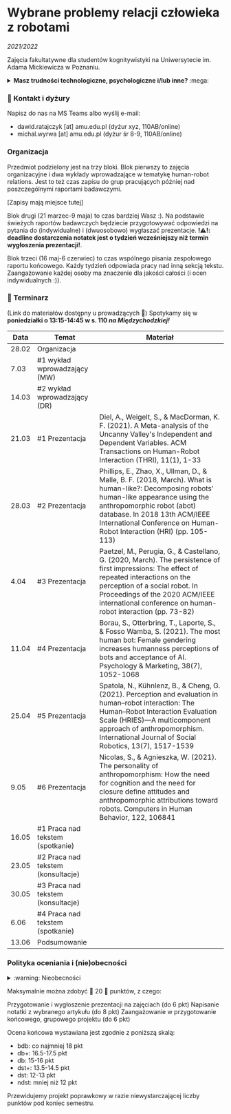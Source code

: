 # Wybrane problemy relacji człowieka z robotami
*2021/2022*

Zajęcia fakultatywne dla studentów kognitywistyki na Uniwersytecie im. Adama Mickiewicza w Poznaniu.

<details>
	<summary><strong>Masz trudności technologiczne, psychologiczne i/lub inne?</strong> :mega:</summary>

Jeśli doświadczasz kryzysu emocjonalnego i niepokoju z racji na sytuację pandemiczną, Wydział Psychologii i Kognitywistyki oferuje bezpłatne wsparcie i konsultacje psychologiczne: http://psychologia.amu.edu.pl/wsparcie/.

Jeśli czujesz, że studiowanie Cię przerasta, że napotykasz problemy ponad swoje siły i umiejętności, możesz zwrócić się do psychologicznego konsultanta do spraw trudności w studiowaniu: https://amu.edu.pl/studenci/studenci-z-niepelnosprawnosciami/Psychologiczny-konsultant-ds.-trudnosci-w-procesie-studiowania.

Jeśli przechodzisz przez gorszy okres lub potrzebujesz wsparcia z innego powodu, nie bój i nie wstydź się zasięgnąć pomocy psychologicznej: https://amu.edu.pl/studenci/przewodnik_studenta/pomoc-psychologiczna.

Jeśli masz trudności technologiczne lub zdrowotne, uniemożliwiające lub znacznie utrudniające realizowanie przedmiotu, proszę skontaktuj się z nami abyśmy mogli wypracować plan Twojego uczestnictwa w zajęciach.
</details>

### :e-mail: Kontakt i dyżury

Napisz do nas na MS Teams albo wyślij e-mail:
* dawid.ratajczyk [at] amu.edu.pl (dyżur xyz, 110AB/online)
* michal.wyrwa [at] amu.edu.pl (dyżur śr 8-9, 110AB/online)

### Organizacja

Przedmiot podzielony jest na trzy bloki. Blok pierwszy to zajęcia organizacyjne i dwa wykłady wprowadzające w tematykę human-robot relations. Jest to też czas zapisu do grup pracujących później nad poszczególnymi raportami badawczymi.

[Zapisy mają miejsce tutej]

Blok drugi (21 marzec-9 maja) to czas bardziej Wasz :). Na podstawie świeżych raportów badawczych będziecie przygotowywać odpowiedzi na pytania do  (indywidualne) i (dwuosobowo) wygłaszać prezentacje. **!:warning:!: deadline dostarczenia notatek jest o tydzień wcześniejszy niż termin wygłoszenia prezentacji!**.

Blok trzeci (16 maj-6 czerwiec) to czas wspólnego pisania zespołowego raportu końcowego. Każdy tydzień odpowiada pracy nad inną sekcją tekstu. Zaangażowanie każdej osoby ma znaczenie dla jakości całości (i ocen indywidualnych :)).

### :calendar: Terminarz

(Link do materiałów dostępny u prowadzących :imp:)
Spotykamy się w **poniedziałki o 13:15-14:45 w s. 110 _na Międzychodzkiej!_**

| Data  | Temat                   | Materiał |
| ----- | ----------------------- | ----- |
| 28.02 | Organizacja             | |
| 7.03  | #1 wykład wprowadzający  (MW) | |
| 14.03 | #2 wykład wprowadzający (DR) | |
| 21.03 | #1 Prezentacja          | Diel, A., Weigelt, S., & MacDorman, K. F. (2021). A Meta-analysis of the Uncanny Valley's Independent and Dependent Variables. ACM Transactions on Human-Robot Interaction (THRI), 11(1), 1-33 |
| 28.03 | #2 Prezentacja          | Phillips, E., Zhao, X., Ullman, D., & Malle, B. F. (2018, March). What is human-like?: Decomposing robots’ human-like appearance using the anthropomorphic robot (abot) database. In 2018 13th ACM/IEEE International Conference on Human-Robot Interaction (HRI) (pp. 105-113) |
| 4.04  | #3 Prezentacja          | Paetzel, M., Perugia, G., & Castellano, G. (2020, March). The persistence of first impressions: The effect of repeated interactions on the perception of a social robot. In Proceedings of the 2020 ACM/IEEE international conference on human-robot interaction (pp. 73-82) |
| 11.04 | #4 Prezentacja          | Borau, S., Otterbring, T., Laporte, S., & Fosso Wamba, S. (2021). The most human bot: Female gendering increases humanness perceptions of bots and acceptance of AI. Psychology & Marketing, 38(7), 1052-1068 |
| 25.04 | #5 Prezentacja          | Spatola, N., Kühnlenz, B., & Cheng, G. (2021). Perception and evaluation in human–robot interaction: The Human–Robot Interaction Evaluation Scale (HRIES)—A multicomponent approach of anthropomorphism. International Journal of Social Robotics, 13(7), 1517-1539 |
| 9.05  | #6 Prezentacja          | Nicolas, S., & Agnieszka, W. (2021). The personality of anthropomorphism: How the need for cognition and the need for closure define attitudes and anthropomorphic attributions toward robots. Computers in Human Behavior, 122, 106841 |
| 16.05 | #1 Praca nad tekstem (spotkanie) | |
| 23.05 | #2 Praca nad tekstem (konsultacje) | |
| 30.05 | #3 Praca nad tekstem (konsultacje) | |
| 6.06  | #4 Praca nad tekstem (spotkanie) | |
| 13.06 | Podsumowanie            | |

### Polityka oceniania i (nie)obecności

<details>
	<summary> :warning: Nieobecności</summary>
Jednorazowe nieobecności nie stanowią problemu, ale częstsze już tak: w trosce o jakość Waszej partycypacji w zajęciach i tego, co możecie z nich wynieść, zaliczenie przedmiotu może być w takim przypadku bardziej kłopotliwe. 3 i 4 nieobecność skutkuje koniecznością odrobienia zajęć (spojler: będzie tekst do analizy). Więcej niż 4 nieobecności oznaczają niezaliczenie zajęć.
</details>

Maksymalnie można zdobyć :star2: 20 :star2: punktów, z czego:

Przygotowanie i wygłoszenie prezentacji na zajęciach (do 6 pkt)
Napisanie notatki z wybranego artykułu (do 8 pkt)
Zaangażowanie w przygotowanie końcowego, grupowego projektu (do 6 pkt)

Ocena końcowa wystawiana jest zgodnie z poniższą skalą:

* bdb: co najmniej 18 pkt
* db+: 16.5-17.5 pkt
* db: 15-16 pkt
* dst+: 13.5-14.5 pkt
* dst: 12-13 pkt
* ndst: mniej niż 12 pkt

Przewidujemy projekt poprawkowy w razie niewystarczającej liczby punktów pod koniec semestru.